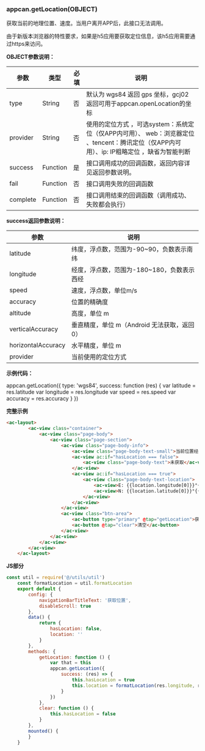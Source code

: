 ### appcan.getLocation(OBJECT)
获取当前的地理位置、速度。当用户离开APP后，此接口无法调用。

由于新版本浏览器的特性要求，如果是h5应用要获取定位信息，该h5应用需要通过https来访问。

**OBJECT参数说明：**

参数 | 类型 | 必填 | 说明
---|---|---|---
type | String | 否 | 默认为 wgs84 返回 gps 坐标，gcj02 返回可用于appcan.openLocation的坐标
provider | String | 否 | 使用的定位方式 ，可选system：系统定位（仅APP内可用）、 web：浏览器定位 、tencent：腾讯定位（仅APP内可用）、ip: IP粗略定位 ，缺省为智能判断
success | Function | 是 | 接口调用成功的回调函数，返回内容详见返回参数说明。
fail | Function | 否 | 接口调用失败的回调函数
complete | Function | 否 | 接口调用结束的回调函数（调用成功、失败都会执行）

**success返回参数说明：**

参数 | 说明
---|---
latitude | 纬度，浮点数，范围为-90~90，负数表示南纬
longitude | 经度，浮点数，范围为-180~180，负数表示西经
speed | 速度，浮点数，单位m/s
accuracy | 位置的精确度
altitude | 高度，单位 m
verticalAccuracy | 垂直精度，单位 m（Android 无法获取，返回 0）
horizontalAccuracy | 水平精度，单位 m
provider | 当前使用的定位方式

**示例代码：**

appcan.getLocation({
  type: 'wgs84',
  success: function (res) {
    var latitude = res.latitude
    var longitude = res.longitude
    var speed = res.speed
    var accuracy = res.accuracy
  }
})

**完整示例**

```html
<ac-layout>
        <ac-view class="container">
            <ac-view class="page-body">
                <ac-view class="page-section">
                    <ac-view class="page-body-info">
                        <ac-view class="page-body-text-small">当前位置经纬度</ac-view>
                        <ac-view ac:if="hasLocation === false">
                            <ac-view class="page-body-text">未获取</ac-view>
                        </ac-view>
                        <ac-view ac:if="hasLocation === true">
                            <ac-view class="page-body-text-location">
                                <ac-view>E: {{location.longitude[0]}}°{{location.longitude[1]}}′</ac-view>
                                <ac-view>N: {{location.latitude[0]}}°{{location.latitude[1]}}′</ac-view>
                            </ac-view>
                        </ac-view>
                    </ac-view>
                    <ac-view class="btn-area">
                        <ac-button type="primary" @tap="getLocation">获取位置</ac-button>
                        <ac-button @tap="clear">清空</ac-button>
                    </ac-view>
                </ac-view>
            </ac-view>
        </ac-view>
    </ac-layout>
```
**JS部分**

```javascript
const util = require('@/utils/util')
    const formatLocation = util.formatLocation
    export default {
        config: {
            navigationBarTitleText: '获取位置',
            disableScroll: true
        },
        data() {
            return {
                hasLocation: false,
                location: ''
            }
        },
        methods: {
            getLocation: function () {
                var that = this
                appcan.getLocation({
                    success: (res) => {
                        this.hasLocation = true
                        this.location = formatLocation(res.longitude, res.latitude)
                    }
                })
            },
            clear: function () {
                this.hasLocation = false
            }
        },
        mounted() {
        }
    }
```
